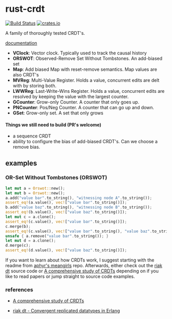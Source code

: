 # rust-crdt
[![Build Status](https://travis-ci.org/rust-crdt/rust-crdt.svg?branch=master)](https://travis-ci.org/rust-crdt/rust-crdt)
[![crates.io](http://meritbadge.herokuapp.com/crdts)](https://crates.io/crates/crdts)

A family of thoroughly tested CRDT's.

[documentation](https://docs.rs/crdts/1.2.11/crdts/)

- **VClock**: Vector clock. Typically used to track the causal history
- **ORSWOT**: Observed-Remove Set Without Tombstones. An add-biased set
- **Map**: Add biased Map with reset-remove semantics. Map values are also CRDT's
- **MVReg**: Multi-Value Register. Holds a value, concurrent edits are delt with by storing both.
- **LWWReg**: Last-Write-Wins Register. Holds a value, concurrent edits are resolved by keeping the value with the largest counter.
- **GCounter**: Grow-only Counter. A counter that only goes up.
- **PNCounter**: Pos/Neg Counter. A counter that can go up and down.
- **GSet**: Grow-only set. A set that only grows


#### Things we still need to build (PR's welcome)
- a sequence CRDT
- ability to configure the bias of add-biased CRDT's. Can we choose a remove bias.

## examples

### OR-Set Without Tombstones (ORSWOT)
```rust
let mut a = Orswot::new();
let mut b = Orswot::new();
a.add("value bar".to_string(), "witnessing node A".to_string());
assert_eq!(a.value(), vec!["value bar".to_string()]);
b.add("value baz".to_string(), "witnessing node B".to_string());
assert_eq!(b.value(), vec!["value baz".to_string()]);
let mut c = a.clone();
assert_eq!(c.value(), vec!["value bar".to_string()]);
c.merge(b);
assert_eq!(c.value(), vec!["value bar".to_string(), "value baz".to_string()]);
unsafe { a.remove("value bar".to_string()); }
let mut d = a.clone();
d.merge(c);
assert_eq!(d.value(), vec!["value baz".to_string()]);
```


If you want to learn about how CRDTs work, I suggest starting with the readme from [aphyr's meangirls](https://github.com/aphyr/meangirls) repo.
Afterwards, either check out the [riak dt](https://github.com/basho/riak_dt) source code or [A comprehensive study of CRDTs](https://hal.inria.fr/file/index/docid/555588/filename/techreport.pdf) depending on if you like to read papers or jump straight to source code examples.


### references

- [A comprehensive study of CRDTs](https://hal.inria.fr/file/index/docid/555588/filename/techreport.pdf)

- [riak dt - Convergent replicated datatypes in Erlang](https://github.com/basho/riak_dt)
